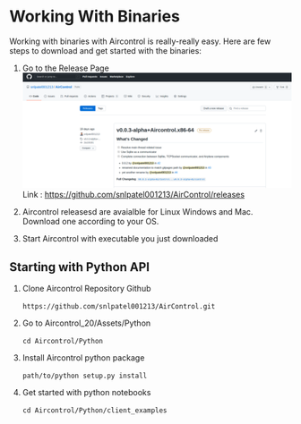 # Working With Binaries

Working with binaries with Aircontrol is really-really easy. Here are few steps to download and get started with the binaries:

1. Go to the Release Page
  ![https://github.com/snlpatel001213/AirControl/releases ](../images/release_page.png)
  Link : https://github.com/snlpatel001213/AirControl/releases 


2. Aircontrol releasesd are avaialble for Linux Windows and Mac. Download one according to your OS.

3. Start Aircontrol with executable you just downloaded

## Starting with Python API

1. Clone Aircontrol Repository Github
   
   `https://github.com/snlpatel001213/AirControl.git`
2. Go to Aircontrol_20/Assets/Python

    `cd Aircontrol/Python`

3. Install Aircontrol python package

    `path/to/python setup.py install `

4. Get started with python notebooks

   `cd Aircontrol/Python/client_examples`
